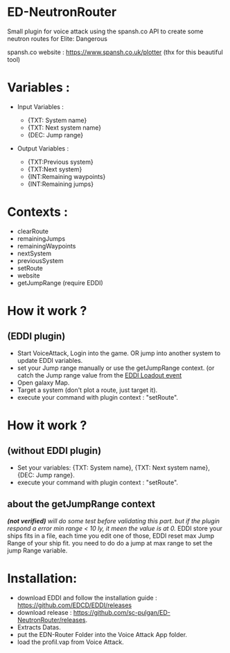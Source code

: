 # ED-NeutronRouter
Small plugin for voice attack using the spansh.co API to create some neutron routes for Elite: Dangerous

spansh.co website : https://www.spansh.co.uk/plotter (thx for this beautiful tool)


# Variables : 

- Input Variables : 
  - {TXT: System name}
  - {TXT: Next system name}
  - {DEC: Jump range}
  
- Output Variables : 
  - {TXT:Previous system}
  - {TXT:Next system}
  - {INT:Remaining waypoints}
  - {INT:Remaining jumps}
  
# Contexts :
- clearRoute
- remainingJumps
- remainingWaypoints
- nextSystem
- previousSystem
- setRoute
- website
- getJumpRange (require EDDI)



# How it work ? 
## (EDDI plugin)
- Start VoiceAttack, Login into the game. OR jump into another system to update EDDI variables.
- set your Jump range manually or use the getJumpRange context.
      (or catch the Jump range value from the [EDDI Loadout event](https://github.com/EDCD/EDDI/wiki/Ship-loadout-event)
- Open galaxy Map.
- Target a system (don't plot a route, just target it).
- execute your command with plugin context : "setRoute".

# How it work ?
## (without EDDI plugin)
- Set your variables:
    {TXT: System name}, 
    {TXT: Next system name}, 
    {DEC: Jump range}.
- execute your command with plugin context : "setRoute".

## about the getJumpRange context
***(not verified)** will do some test before validating this part. but if the plugin respond a error min range < 10 ly, it meen the value is at 0.*
EDDI store your ships fits in a file, each time you edit one of those, EDDI reset max Jump Range of your ship fit. you need to do do a jump at max range to set the jump Range variable.

# Installation:
 - download EDDI and follow the installation guide : https://github.com/EDCD/EDDI/releases 
 - download release : https://github.com/sc-pulgan/ED-NeutronRouter/releases.
 - Extracts Datas.
 - put the EDN-Router Folder into the Voice Attack App folder.
 - load the profil.vap from Voice Attack.
